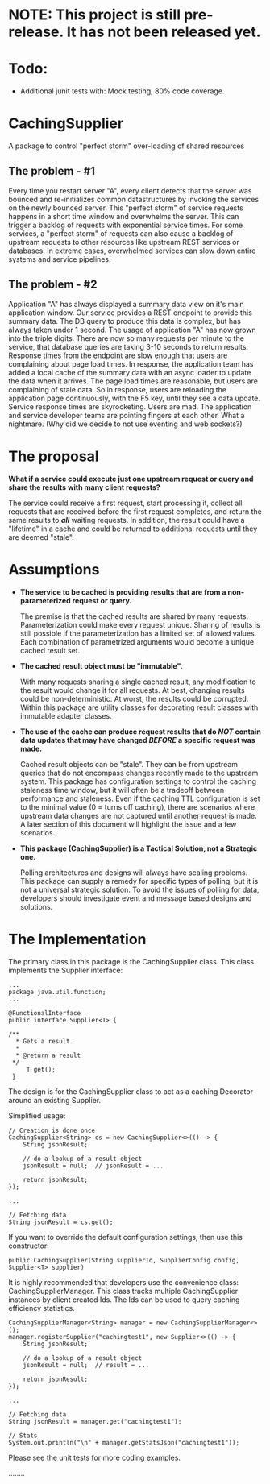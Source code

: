 # NOTE: This project is still pre-release.  It has not been released yet.

# Todo:

* Additional junit tests with:
Mock testing, 80% code coverage.

# CachingSupplier
A package to control "perfect storm" over-loading of shared resources

## The problem - #1
Every time you restart server "A", every client detects that the server was bounced and re-initializes common datastructures
by invoking the services on the newly bounced server.  This "perfect storm" of service requests happens in a short time
window and overwhelms the server.  This can trigger a backlog of requests with exponential service times.  For some services,
a "perfect storm" of requests can also cause a backlog of upstream requests to other resources like upstream REST services
or databases.  In extreme cases, overwhelmed services can slow down entire systems and service pipelines.

## The problem - #2
Application "A" has always displayed a summary data view on it's main application window.  Our service provides a REST
endpoint to provide this summary data.  The DB query to produce this data is complex, but has always taken under 1 second.
The usage of application "A" has now grown into the triple digits.  There are now so many requests per minute to the service,
that database queries are taking 3-10 seconds to return results.  Response times from the endpoint are slow enough that users
are complaining about page load times.  In response, the application team has added a local cache of the summary data with
an async loader to update the data when it arrives.  The page load times are reasonable, but users are complaining of stale
data.  So in response, users are reloading the application page continuously, with the F5 key, until they see a data update.
Service response times are skyrocketing.  Users are mad.  The application and service developer teams are pointing fingers
at each other.  What a nightmare.  (Why did we decide to not use eventing and web sockets?)

# The proposal
**What if a service could execute just one upstream request or query and share the results with many client requests?**

The service could receive a first request, start processing it, collect all requests that are received before the 
first request completes, and return the same results to ***all*** waiting requests.
In addition, the result could have a "lifetime" in a cache and could be returned to additional requests until they are
deemed "stale".

# Assumptions

* **The service to be cached is providing results that are from a non-parameterized request or query.**
   
  The premise is that the cached results are shared by many requests.  Parameterization could make every request unique. 
  Sharing of results is still possible if the parameterization has a limited set of allowed values.  Each combination of 
  parametrized arguments would become a unique cached result set.

* **The cached result object must be "immutable".**

  With many requests sharing a single cached result, any modification to the result would change it for all requests.
  At best, changing results could be non-deterministic. At worst, the results could be corrupted.
  Within this package are utility classes for decorating result classes with immutable adapter classes. 

* **The use of the cache can produce request results that do ***NOT*** contain data updates that may have changed ***BEFORE*** a specific request was made.**

  Cached result objects can be "stale".  They can be from upstream queries that do not encompass changes recently made to the upstream system.
  This package has configuration settings to control the caching staleness time window, but it will often be a tradeoff between performance
  and staleness.  Even if the caching TTL configuration is set to the minimal value (0 = turns off caching), there are scenarios
  where upstream data changes are not captured until another request is made.  A later section of this document will highlight the issue and a few scenarios. 

* **This package (CachingSupplier) is a Tactical Solution, not a Strategic one.**

  Polling architectures and designs will always have scaling problems.  This package can supply a remedy for specific types of polling, but
  it is not a universal strategic solution.  To avoid the issues of polling for data, developers should investigate event and message based
  designs and solutions.

# The Implementation

The primary class in this package is the CachingSupplier class.  This class implements the Supplier interface:

```
...
package java.util.function;
...

@FunctionalInterface
public interface Supplier<T> {

/**
  * Gets a result.
  *
  * @return a result
 */
     T get();
 }
```

The design is for the CachingSupplier class to act as a caching Decorator around an existing Supplier.

Simplified usage:

```
// Creation is done once
CachingSupplier<String> cs = new CachingSupplier<>(() -> {
    String jsonResult;
    
    // do a lookup of a result object
    jsonResult = null;  // jsonResult = ...
    
    return jsonResult;
});

...

// Fetching data
String jsonResult = cs.get();
```

If you want to override the default configuration settings, then use this constructor:

```
public CachingSupplier(String supplierId, SupplierConfig config, Supplier<T> supplier)
```

It is highly recommended that developers use the convenience class: CachingSupplierManager.  This class tracks multiple CachingSupplier
instances by client created Ids.  The Ids can be used to query caching efficiency statistics.

```
CachingSupplierManager<String> manager = new CachingSupplierManager<>();
manager.registerSupplier("cachingtest1", new Supplier<>(() -> {
    String jsonResult;

    // do a lookup of a result object
    jsonResult = null;  // result = ...

    return jsonResult;
});

...

// Fetching data
String jsonResult = manager.get("cachingtest1");

// Stats
System.out.println("\n" + manager.getStatsJson("cachingtest1"));
```

Please see the unit tests for more coding examples.

........








